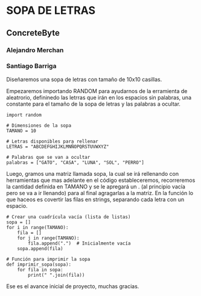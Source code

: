 # SOPA DE LETRAS
## ConcreteByte
### Alejandro Merchan
### Santiago Barriga

Diseñaremos una sopa de letras con tamaño de 10x10 casillas.

Empezaremos importando RANDOM para ayudarnos de la erramienta de aleatrorio, defininedo las letrras que irán en los espacios sin palabras, una constante para el tamaño de la sopa de letras y las palabras a ocultar.

```
import random

# Dimensiones de la sopa
TAMANO = 10

# Letras disponibles para rellenar
LETRAS = "ABCDEFGHIJKLMNÑOPQRSTUVWXYZ"

# Palabras que se van a ocultar
palabras = ["GATO", "CASA", "LUNA", "SOL", "PERRO"]

```

Luego, gramos una matriz llamada sopa, la cual se irá rellenando con herramientas que mas adelante en el código estableceremos, recorreremos la cantidad definida en TAMANO y se le apregará un . (al principio vacía pero se va a ir llenando) para al final agragarlas a la matriz.
En la función lo que haceos es covertir las filas en strings, separando cada letra con un espacio.

```
# Crear una cuadrícula vacía (lista de listas)
sopa = []
for i in range(TAMANO):
    fila = []
    for j in range(TAMANO):
        fila.append(".")  # Inicialmente vacía
    sopa.append(fila)

# Función para imprimir la sopa
def imprimir_sopa(sopa):
    for fila in sopa:
        print(" ".join(fila))

```

Ese es el avance inicial de proyecto, muchas gracias.
